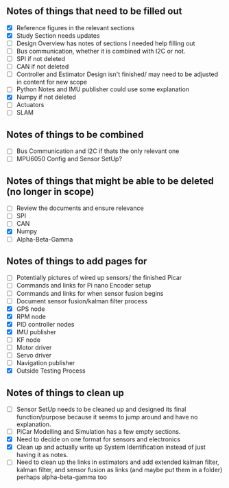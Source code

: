
## Notes of things that need to be filled out
- [x] Reference figures in the relevant sections
- [x] Study Section needs updates
- [ ] Design Overview has notes of sections I needed help filling out
- [ ] Bus communication, whether it is combined with I2C or not.
- [ ] SPI if not deleted
- [ ] CAN if not deleted
- [ ] Controller and Estimator Design isn't finished/ may need to be adjusted in content for new scope
- [ ] Python Notes and IMU publisher could use some explanation
- [x] Numpy if not deleted
- [ ] Actuators
- [ ] SLAM

## Notes of things to be combined
- [ ] Bus Communication and I2C if thats the only relevant one
- [ ] MPU6050 Config and Sensor SetUp?

## Notes of things that might be able to be deleted (no longer in scope)
- [ ] Review the documents and ensure relevance
- [ ] SPI
- [ ] CAN
- [x] Numpy
- [ ] Alpha-Beta-Gamma 

## Notes of things to add pages for
- [ ] Potentially pictures of wired up sensors/ the finished Picar
- [ ] Commands and links for Pi nano Encoder setup
- [ ] Commands and links for when sensor fusion begins
- [ ] Document sensor fusion/kalman filter process
- [x] GPS node
- [x] RPM node
- [x] PID controller nodes
- [x] IMU publisher
- [ ] KF node
- [ ] Motor driver
- [ ] Servo driver
- [ ] Navigation publisher
- [x] Outside Testing Process

## Notes of things to clean up
- [ ] Sensor SetUp needs to be cleaned up and designed its final function/purpose because it seems to jump around and have no explanation.
- [ ] PiCar Modelling and Simulation has a few empty sections.
- [x] Need to decide on one format for sensors and electronics
- [x] Clean up and actually write up System Identification instead of just having it as notes.
- [ ] Need to clean up the links in estimators and add extended kalman filter, kalman filter, and sensor fusion as links (and maybe put them in a folder) perhaps alpha-beta-gamma too
